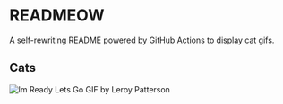 # READMEOW

A self-rewriting README powered by GitHub Actions to display cat gifs.

## Cats

![Im Ready Lets Go GIF by Leroy Patterson](https://media1.giphy.com/media/CjmvTCZf2U3p09Cn0h/200.gif?cid=9acd02dah0o9lkgpp01o9njubu63h6y2tkmr5m0zeft9z2hz&ep=v1_gifs_search&rid=200.gif&ct=g)

